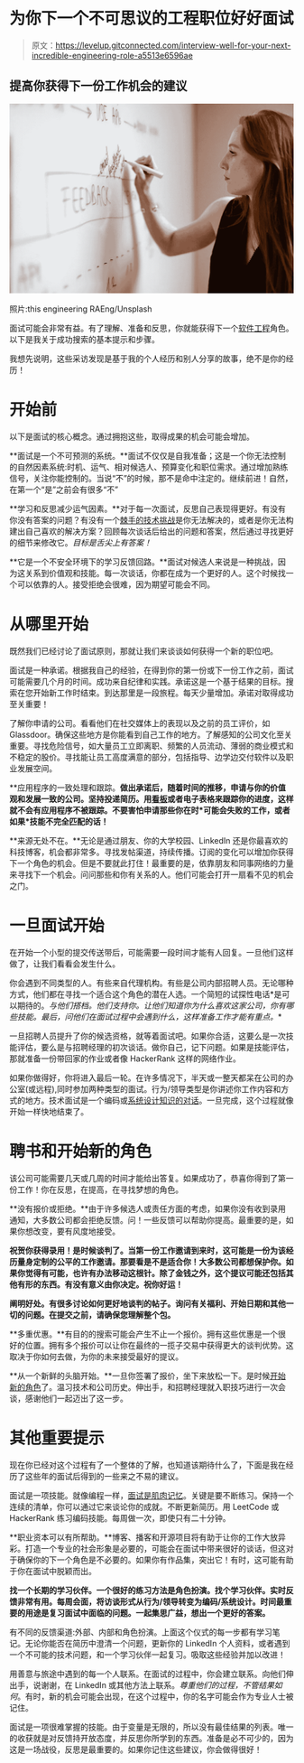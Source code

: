 # 为你下一个不可思议的工程职位好好面试

> 原文：<https://levelup.gitconnected.com/interview-well-for-your-next-incredible-engineering-role-a5513e6596ae>

## 提高你获得下一份工作机会的建议

![](img/70198186bef8970762c1433d3c6584d0.png)

照片:this engineering RAEng/Unsplash

面试可能会非常有益。有了理解、准备和反思，你就能获得下一个[软件工程](https://dev.to/solidi/what-is-a-software-engineer-anyway-3fb2)角色。以下是我关于成功搜索的基本提示和步骤。

我想先说明，这些采访发现是基于我的个人经历和别人分享的故事，绝不是你的经历！

# 开始前

以下是面试的核心概念。通过拥抱这些，取得成果的机会可能会增加。

**面试是一个不可预测的系统。**面试不仅仅是自我准备；这是一个你无法控制的自然因素系统:时机、运气、相对候选人、预算变化和职位需求。通过增加熟练信号，关注你能控制的。当说“不”的时候，那不是命中注定的。继续前进！自然，在第一个“是”之前会有很多“不”

**学习和反思减少运气因素。**对于每一次面试，反思自己表现得更好。有没有你没有答案的问题？有没有一个[棘手的技术挑战](https://medium.com/free-code-camp/how-to-organize-your-thoughts-on-the-whiteboard-and-crush-your-technical-interview-b668de4e6941)是你无法解决的，或者是你无法构建出自己喜欢的解决方案？回顾每次谈话后给出的问题和答案，然后通过寻找更好的细节来修改它。*目标是舌尖上有答案！*

**它是一个不安全环境下的学习反馈回路。**面试对候选人来说是一种挑战，因为这关系到价值观和技能。每一次谈话，你都在成为一个更好的人。这个时候找一个可以依靠的人。接受拒绝会很难，因为期望可能会不同。

# 从哪里开始

既然我们已经讨论了面试原则，那就让我们来谈谈如何获得一个新的职位吧。

面试是一种承诺。根据我自己的经验，在得到你的第一份或下一份工作之前，面试可能需要几个月的时间。成功来自纪律和实践。承诺这是一个基于结果的目标。搜索在您开始新工作时结束。到达那里是一段旅程。每天少量增加。承诺对取得成功至关重要！

了解你申请的公司。看看他们在社交媒体上的表现以及之前的员工评价，如 Glassdoor。确保这些地方是你能看到自己工作的地方。了解感知的公司文化至关重要。寻找危险信号，如大量员工立即离职、频繁的人员流动、薄弱的商业模式和不稳定的股价。寻找能让员工高度满意的部分，包括指导、边学边交付软件以及职业发展空间。

**应用程序的一致处理和跟踪。**做出承诺后，随着时间的推移，申请与你的价值观和发展一致的公司。坚持投递简历。用[看板](https://en.wikipedia.org/wiki/Kanban_board#:~:text=A%20Kanban%20board%20is%20one,each%20stage%20of%20the%20process.)或者电子表格来跟踪你的进度，这样就不会有应用程序不被跟踪。不要害怕申请那些你在时*可能会失败的工作，或者如果*技能不完全匹配的话！**

**来源无处不在。**无论是通过朋友、你的大学校园、LinkedIn 还是你最喜欢的科技博客，机会都非常多。寻找发帖渠道，持续传播。订阅的变化可以增加你获得下一个角色的机会。但是不要就此打住！最重要的是，依靠朋友和同事网络的力量来寻找下一个机会。问问那些和你有关系的人。他们可能会打开一扇看不见的机会之门。

# 一旦面试开始

在开始一个小型的提交传送带后，可能需要一段时间才能有人回复。一旦他们这样做了，让我们看看会发生什么。

你会遇到不同类型的人。有些来自代理机构。有些是公司内部招聘人员。无论哪种方式，他们都在寻找一个适合这个角色的潜在人选。一个简短的试探性电话*是可以期待的。*与他们搭档。他们支持你。让他们知道你为什么喜欢这家公司，你有哪些技能。最后，问他们在面试过程中会遇到什么，这样准备工作才能有重点。**

一旦招聘人员提升了你的候选资格，就等着面试吧。如果你合适，这要么是一次技能评估，要么是与招聘经理的初次谈话。做你自己，记下问题。如果是技能评估，那就准备一份带回家的作业或者像 HackerRank 这样的网络作业。

如果你做得好，你将进入最后一轮。在许多情况下，半天或一整天都呆在公司的办公室(或远程),同时参加两种类型的面试。行为/领导类型是你讲述你工作内容和方式的地方。技术面试是一个编码或[系统设计知识的对话](https://dataintensive.net/)。一旦完成，这个过程就像开始一样快地结束了。

# 聘书和开始新的角色

该公司可能需要几天或几周的时间才能给出答复。如果成功了，恭喜你得到了第一份工作！你在反思，在提高，在寻找梦想的角色。

**没有报价或拒绝。**由于许多候选人或责任方面的考虑，如果你没有收到录用通知，大多数公司都会拒绝反馈。问！一些反馈可以帮助你提高。最重要的是，如果你想改变，要有风度地接受。

**祝贺你获得录用！是时候谈判了。当第一份工作邀请到来时，这可能是一份为该经历量身定制的公平的工作邀请。那要看是不是适合你！大多数公司都想保护你。如果你觉得有可能，也许有办法移动这根针。除了金钱之外，这个提议可能还包括其他有形的东西。有没有意义由你决定。祝你好运！**

**阐明好处。有很多讨论如何更好地谈判的帖子。询问有关福利、开始日期和其他一切的问题。在提交之前，请确保您理解整个包。**

**多重优惠。**有目的的搜索可能会产生不止一个报价。拥有这些优惠是一个很好的位置。拥有多个报价可以让你在最终的一揽子交易中获得更大的谈判优势。这取决于你如何去做，为你的未来接受最好的提议。

**从一个新鲜的头脑开始。**一旦你签署了报价，坐下来放松一下。是时候[开始新的角色](https://dev.to/solidi/be-amazing-in-your-new-engineering-role-1klc)了。温习技术和公司历史。伸出手，和招聘经理就入职技巧进行一次会谈，感谢他们一起迈出了这一步。

# 其他重要提示

现在你已经对这个过程有了一个整体的了解，也知道该期待什么了，下面是我在经历了这些年的面试后得到的一些来之不易的建议。

面试是一项技能。就像编程一样，[面试是肌肉记忆](https://medium.com/swlh/the-one-about-software-engineering-interviewing-6f126e3a3171)。关键是要不断练习。保持一个连续的清单，你可以通过它来谈论你的成就。不断更新简历。用 LeetCode 或 HackerRank 练习编码技能。每周做一次，即使只有二十分钟。

**职业资本可以有所帮助。**博客、播客和开源项目将有助于让你的工作大放异彩。打造一个专业的社会形象是必要的，可能会在面试中带来很好的谈话，但这对于确保你的下一个角色是不必要的。如果你有作品集，突出它！有时，这可能有助于你在面试中脱颖而出。

**找一个长期的学习伙伴。一个很好的练习方法是角色扮演。找个学习伙伴。实时反馈非常有用。每周会面，将访谈形式从行为/领导转变为编码/系统设计。时间最重要的用途是复习面试中面临的问题。一起集思广益，想出一个更好的答案。**

有不同的反馈渠道:外部、内部和角色扮演。上面这个仪式的每一步都有学习笔记。无论你能否在简历中澄清一个问题，更新你的 LinkedIn 个人资料，或者遇到一个不可能的技术问题，和一个学习伙伴一起复习。吸取这些经验并加以改进！

用善意与旅途中遇到的每一个人联系。在面试的过程中，你会建立联系。向他们伸出手，说谢谢，在 LinkedIn 或其他方法上联系。*尊重他们的过程，不管结果如何*。有时，新的机会可能会出现，在这个过程中，你的名字可能会作为专业人士被记住。

面试是一项很难掌握的技能。由于变量是无限的，所以没有最佳结果的列表。唯一的收获就是对反馈持开放态度，并反思你所学到的东西。准备是必不可少的，因为这是一场战役，反思是最重要的。如果你记住这些建议，你会做得很好！